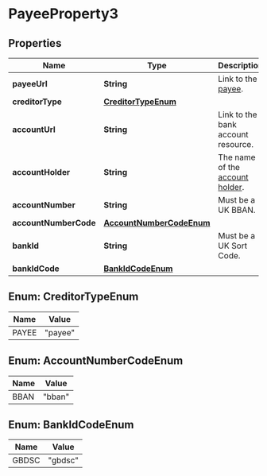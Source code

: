 

# PayeeProperty3


## Properties

| Name | Type | Description | Notes |
|------------ | ------------- | ------------- | -------------|
|**payeeUrl** | **String** | Link to the [payee](http://docs.griffin.com). |  [optional] |
|**creditorType** | [**CreditorTypeEnum**](#CreditorTypeEnum) |  |  |
|**accountUrl** | **String** | Link to the bank account resource. |  [optional] |
|**accountHolder** | **String** | The name of the [account holder](http://docs.griffin.com). |  [optional] |
|**accountNumber** | **String** | Must be a UK BBAN. |  [optional] |
|**accountNumberCode** | [**AccountNumberCodeEnum**](#AccountNumberCodeEnum) |  |  [optional] |
|**bankId** | **String** | Must be a UK Sort Code. |  [optional] |
|**bankIdCode** | [**BankIdCodeEnum**](#BankIdCodeEnum) |  |  [optional] |



## Enum: CreditorTypeEnum

| Name | Value |
|---- | -----|
| PAYEE | &quot;payee&quot; |



## Enum: AccountNumberCodeEnum

| Name | Value |
|---- | -----|
| BBAN | &quot;bban&quot; |



## Enum: BankIdCodeEnum

| Name | Value |
|---- | -----|
| GBDSC | &quot;gbdsc&quot; |



